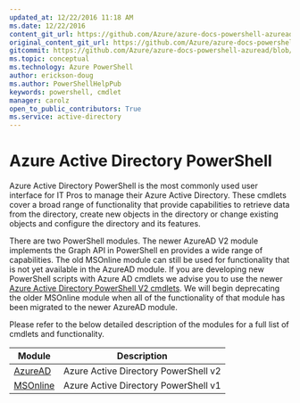 ```yaml
---
updated_at: 12/22/2016 11:18 AM
ms.date: 12/22/2016
content_git_url: https://github.com/Azure/azure-docs-powershell-azuread/blob/live/Azure%20AD%20Cmdlets/index.md
original_content_git_url: https://github.com/Azure/azure-docs-powershell-azuread/blob/live/Azure%20AD%20Cmdlets/index.md
gitcommit: https://github.com/Azure/azure-docs-powershell-azuread/blob/69a74d14b76e6c637fe3fc27adde96a181b165dc/Azure%20AD%20Cmdlets/index.md
ms.topic: conceptual
ms.technology: Azure PowerShell
author: erickson-doug
ms.author: PowerShellHelpPub
keywords: powershell, cmdlet
manager: carolz
open_to_public_contributors: True
ms.service: active-directory
---
```

# Azure Active Directory PowerShell

Azure Active Directory PowerShell is the most commonly used user interface for IT Pros to manage their Azure Active Directory. These cmdlets cover a broad range of functionality that provide capabilities to retrieve data from the directory, create new objects in the directory or change existing objects and configure the directory and its features.

There are two PowerShell modules. The newer AzureAD V2 module implements the Graph API in PowerShell en provides a wide range of capabilities. The old MSOnline module can still be used for functionality that is not yet available in the AzureAD module.
If you are developing new PowerShell scripts with Azure AD cmdlets we advise you to use the newer [Azure Active Directory PowerShell V2 cmdlets](https://docs.microsoft.com/en-us/powershell/azuread/v2/azureactivedirectory). We will begin deprecating the older MSOnline module when all of the functionality of that module has been migrated to the newer AzureAD module.

Please refer to the below detailed description of the modules for a full list of cmdlets and functionality.


Module | Description
------ | -----------
[AzureAD](https://docs.microsoft.com/en-us/powershell/azuread/v2/azureactivedirectory) | Azure Active Directory PowerShell v2
[MSOnline](https://docs.microsoft.com/en-us/powershell/msonline/v1/azureactivedirectory)| Azure Active Directory PowerShell v1

